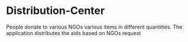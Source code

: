 # Distribution-Center
People donate to various NGOs various items in different quantities. The application distributes the aids based on NGOs request

